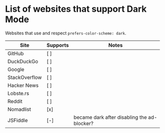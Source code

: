 # List of websites that support Dark Mode

Websites that use and respect `prefers-color-scheme: dark`.

| Site          | Supports | Notes                                       |
| ---           | ---      | ---                                         |
| GitHub        | [ ]      |                                             |
| DuckDuckGo    | [ ]      |                                             |
| Google        | [ ]      |                                             |
| StackOverflow | [ ]      |                                             |
| Hacker News   | [ ]      |                                             |
| Lobste.rs     | [ ]      |                                             |
| Reddit        | [ ]      |                                             |
| Nomadlist     | [x]      |                                             |
| JSFiddle      | [-]      | became dark after disabling the ad-blocker? |

